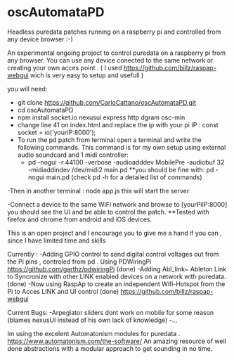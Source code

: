 # oscAutomataPD
Headless puredata patches running on a raspberry pi and controlled from any device browser :-)

An experimental ongoing project to control puredata on a raspberry pi from any browser. 
You can use any device conected to the same network or creating your own acces point . 
( I used https://github.com/billz/raspap-webgui wich is very easy to setup and usefull ) 

you will need:
- git clone https://github.com/CarloCattano/oscAutomataPD.git
- cd oscAutomataPD
- npm install socket.io nexusui express http dgram osc-min
- change line 41 on index.html and replace the ip with your pi IP : const socket = io('yourIP:8000');
- To run the pd patch from terminal open a terminal and write the following commands.
  This command is for my own setup using external audio soundcard and 1 midi controller:
    - pd -nogui -r 44100 -verbose -audioadddev MobilePre -audiobuf 32 -midiaddindev /dev/midi2 main.pd
    **you should be fine with:  pd -nogui main.pd 
    (check pd -h for a detailed list of commands)

-Then in another terminal : node app.js 
            this will start the server

-Connect a device to the same WiFi network and browse to [yourPiIP:8000] 
  you should see the UI and be able to control the patch.
  **Tested with firefox and chrome from android and iOS devices.

This is an open project and I encourage you to give me a hand if you can , since I have limited time and skills

Currently :
-Adding GPIO control to send digital control voltages out from the Pi pins , controled from pd . Using PDWiringPi
https://github.com/garthz/pdwiringPi (done)
-Adding Abl_link~ Ableton Link to Syncronize with other LINK enabled devices on a network with puredata. (done)
-Now using RaspAp to create an independent Wifi-Hotspot from the Pi to Acces LINK and UI control  (done)
https://github.com/billz/raspap-webgui


Current Bugs:
-Arpegiator sliders dont work on mobile for some reason 
  (blames nexusUI instead of his own lack of knowledge)
-...

Im using the excelent Automatonism modules for puredata . https://www.automatonism.com/the-software/  An amazing resource of well done abstractions with a modular approach to get sounding in no time.
